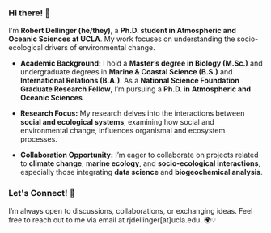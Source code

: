 ### Hi there! 👋

I'm **Robert Dellinger (he/they)**, a **Ph.D. student in Atmospheric and Oceanic Sciences at UCLA**. My work focuses on understanding the socio-ecological drivers of environmental change.

- **Academic Background:** I hold a **Master’s degree in Biology (M.Sc.)** and undergraduate degrees in **Marine & Coastal Science (B.S.)** and **International Relations (B.A.)**. As a **National Science Foundation Graduate Research Fellow**, I’m pursuing a **Ph.D. in Atmospheric and Oceanic Sciences**.

- **Research Focus:** My research delves into the interactions between **social and ecological systems**, examining how social and environmental change, influences organismal and ecosystem processes.

- **Collaboration Opportunity:** I’m eager to collaborate on projects related to **climate change**, **marine ecology**, and **socio-ecological interactions**, especially those integrating **data science** and **biogeochemical analysis**.

### Let's Connect! 🌟

I’m always open to discussions, collaborations, or exchanging ideas. Feel free to reach out to me via email at rjdellinger[at]ucla.edu. 🌍💡
